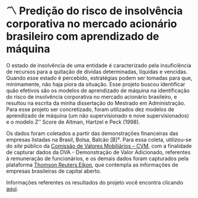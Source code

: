 # :part_alternation_mark: Predição do risco de insolvência corporativa no mercado acionário brasileiro com aprendizado de máquina

O estado de insolvência de uma entidade é caracterizado pela insuficiência de recursos para a quitação de dívidas determinadas, líquidas e vencidas. Quando esse estado é percebido, estratégias podem ser tomadas para que, minimamente, não haja piora da situação. Esse projeto buscou identificar quão efetivos são os modelos de aprendizado de máquina na identificação do risco de insolvência corporativa no mercado acionário brasileiro, e resultou na escrita da minha dissertação do Mestrado em Administração. Para esse projeto ser concretizado, foram utilizados dez modelos de aprendizado de máquina (um não supervisionado e nove supervisionados) e o modelo Z’’ Score de Altman, Hartzel e Peck (1998).

Os dados foram coletados a partir das demonstrações financeiras das empresas listadas na Brasil, Bolsa, Balcão [B]³. Para essa coleta, utilizou-se do *site* público da [Comissão de Valores Mobiliários – CVM](https://www.gov.br/cvm/pt-br), com a finalidade de capturar dados da DVA - Demonstração de Valor Adicionado, referentes à remuneração de funcionários, e os demais dados foram capturados pela plataforma [Thomson Reuters Eikon](https://amers1.login.cp.thomsonreuters.net/auth/cdcservlet?theme=charcoal&RequestID=280543D0A6C67FAE5AA0BE842201A3E0A02ED30984C49AA1E9EFE874170D2494&MajorVersion=1&MinorVersion=0&ProviderID=https%3A%2F%2Famers1.proxy.cp.thomsonreuters.com%3A443%2Famagent&IssueInstant=2022-03-14T00%3A51%3A25Z&goto=https%3A%2F%2Famers1.apps.cp.thomsonreuters.com%2Fweb%2F%3Feikonwelcome%26ampostpreserve%3Df1833f4f-c048-754f-a6aa-1a5f16f03198%26srv%3DPLNP-ERPCPRP03), que contempla as informações de empresas brasileiras de capital aberto.
    
Informações referentes os resultados do projeto você encontra clicando [aqui](https://allisson-santos-curriculo.notion.site/Predi-o-do-risco-de-insolv-ncia-corporativa-no-mercado-acion-rio-brasileiro-com-aprendizado-de-m-qu-55a7942df7964552bfbd5a8f275347c6).
